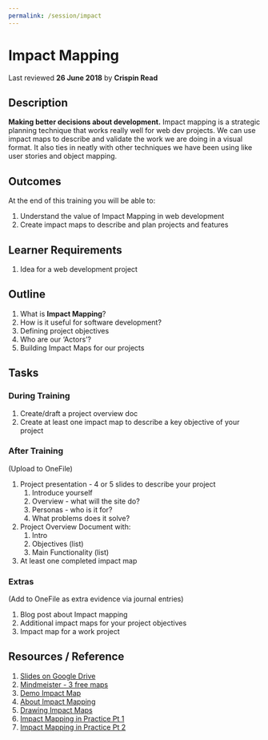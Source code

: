 ```yaml
---
permalink: /session/impact
---
```

# Impact Mapping
Last reviewed **26 June 2018** by **Crispin Read**

## Description
**Making better decisions about development.**
Impact mapping is a strategic planning technique that works really well for web dev projects. We can use impact maps to describe and validate the work we are doing in a visual format. It also ties in neatly with other techniques we have been using like user stories and object mapping.

## Outcomes

At the end of this training you will be able to:
1. Understand the value of Impact Mapping in web development
2. Create impact maps to describe and plan projects and features

## Learner Requirements

1. Idea for a web development project

## Outline
1. What is **Impact Mapping**?
1. How is it useful for software development?
1. Defining project objectives
1. Who are our ‘Actors’?
1. Building Impact Maps for our projects

## Tasks

### During Training
1. Create/draft a project overview doc
1. Create at least one impact map to describe a key objective of your project

### After Training
(Upload to OneFile)
1. Project presentation - 4 or 5 slides to describe your project
    1. Introduce yourself
    1. Overview - what will the site do?
    1. Personas - who is it for?
    1. What problems does it solve?
1. Project Overview Document with:
    1. Intro
    1. Objectives (list)
    1. Main Functionality (list)
1. At least one completed impact map

### Extras
(Add to OneFile as extra evidence via journal entries)
1. Blog post about Impact mapping
1. Additional impact maps for your project objectives
1. Impact map for a work project


## Resources / Reference

1. [Slides on Google Drive](https://docs.google.com/presentation/d/1Wp1rGZWaARU9doDPcdWJv09RS--Xh8Ke1vuiycWSdT8/edit#slide=id.gcb9a0b074_1_0)
1. [Mindmeister - 3 free maps](http://www.mindmeister.com)
1. [Demo Impact Map](https://mm.tt/884783114?t=GJYLZLWQeX)
1. [About Impact Mapping](https://www.impactmapping.org/about.html)
1. [Drawing Impact Maps](https://www.impactmapping.org/drawing.html)
1. [Impact Mapping in Practice Pt 1](https://blog.byndyusoft.com/impact-mapping-in-practice-part-1-f9e402151e63)
1. [Impact Mapping in Practice Pt 2](https://blog.byndyusoft.com/impact-mapping-in-practice-part-2-86a43dd15aaf)
